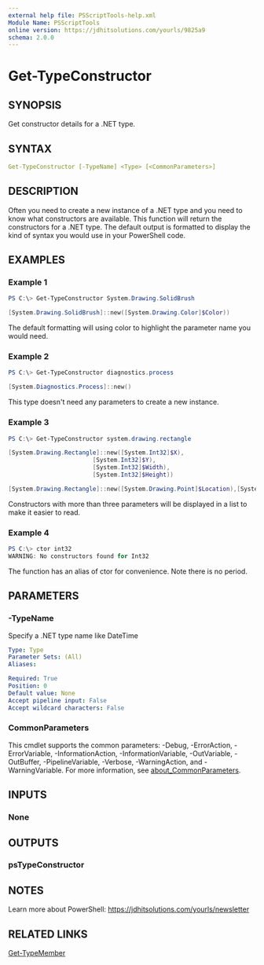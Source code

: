 ```yaml
---
external help file: PSScriptTools-help.xml
Module Name: PSScriptTools
online version: https://jdhitsolutions.com/yourls/9825a9
schema: 2.0.0
---
```


# Get-TypeConstructor

## SYNOPSIS

Get constructor details for a .NET type.

## SYNTAX

```yaml
Get-TypeConstructor [-TypeName] <Type> [<CommonParameters>]
```

## DESCRIPTION

Often you need to create a new instance of a .NET type and you need to know what constructors are available. This function will return the constructors for a .NET type. The default output is formatted to display the kind of syntax you would use in your PowerShell code.

## EXAMPLES

### Example 1

```powershell
PS C:\> Get-TypeConstructor System.Drawing.SolidBrush

[System.Drawing.SolidBrush]::new([System.Drawing.Color]$Color))
```

The default formatting will using color to highlight the parameter name you would need.

### Example 2

```powershell
PS C:\> Get-TypeConstructor diagnostics.process

[System.Diagnostics.Process]::new()
```

This type doesn't need any parameters to create a new instance.

### Example 3

```powershell
PS C:\> Get-TypeConstructor system.drawing.rectangle

[System.Drawing.Rectangle]::new([System.Int32]$X),
                        [System.Int32]$Y),
                        [System.Int32]$Width),
                        [System.Int32]$Height))

[System.Drawing.Rectangle]::new([System.Drawing.Point]$Location),[System.Drawing.Size]$Size))
```

Constructors with more than three parameters will be displayed in a list to make it easier to read.

### Example 4

```powershell
PS C:\> ctor int32
WARNING: No constructors found for Int32
```

The function has an alias of ctor for convenience. Note there is no period.

## PARAMETERS

### -TypeName

Specify a .NET type name like DateTime

```yaml
Type: Type
Parameter Sets: (All)
Aliases:

Required: True
Position: 0
Default value: None
Accept pipeline input: False
Accept wildcard characters: False
```

### CommonParameters

This cmdlet supports the common parameters: -Debug, -ErrorAction, -ErrorVariable, -InformationAction, -InformationVariable, -OutVariable, -OutBuffer, -PipelineVariable, -Verbose, -WarningAction, and -WarningVariable. For more information, see [about_CommonParameters](http://go.microsoft.com/fwlink/?LinkID=113216).

## INPUTS

### None

## OUTPUTS

### psTypeConstructor

## NOTES

Learn more about PowerShell: https://jdhitsolutions.com/yourls/newsletter

## RELATED LINKS

[Get-TypeMember](Get-TypeMember.md)
